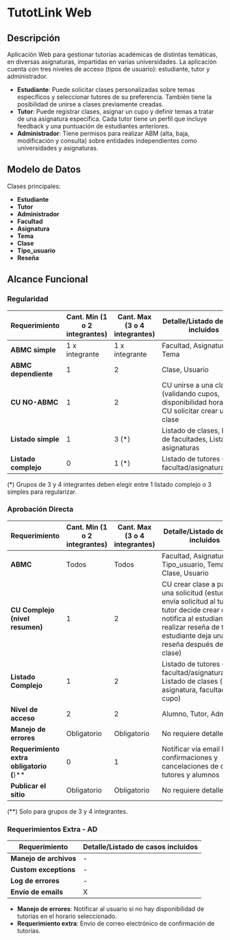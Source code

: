 # TutotLink Web

## Descripción
Aplicación Web para gestionar tutorías académicas de distintas temáticas, en diversas asignaturas, impartidas en varias universidades. La aplicación cuenta con tres niveles de acceso (tipos de usuario): estudiante, tutor y administrador.

- **Estudiante**: Puede solicitar clases personalizadas sobre temas específicos y seleccionar tutores de su preferencia. También tiene la posibilidad de unirse a clases previamente creadas.
- **Tutor**: Puede registrar clases, asignar un cupo y definir temas a tratar de una asignatura específica. Cada tutor tiene un perfil que incluye feedback y una puntuación de estudiantes anteriores.
- **Administrador**: Tiene permisos para realizar ABM (alta, baja, modificación y consulta) sobre entidades independientes como universidades y asignaturas.

## Modelo de Datos
Clases principales:
- **Estudiante**
- **Tutor**
- **Administrador**
- **Facultad**
- **Asignatura**
- **Tema**
- **Clase**
- **Tipo_usuario**
- **Reseña**

## Alcance Funcional

### Regularidad
| Requerimiento | Cant. Min (1 o 2 integrantes) | Cant. Max (3 o 4 integrantes) | Detalle/Listado de casos incluidos |
| ------------- | ----------------------------- | ----------------------------- | ---------------------------------- |
| **ABMC simple** | 1 x integrante | 1 x integrante | Facultad, Asignatura, Tema |
| **ABMC dependiente** | 1 | 2 | Clase, Usuario |
| **CU NO-ABMC** | 1 | 2 | CU unirse a una clase (validando cupos, disponibilidad horaria), CU solicitar crear una clase |
| **Listado simple** | 1 | 3 (*) | Listado de clases, Listado de facultades, Listado de asignaturas |
| **Listado complejo** | 0 | 1 (*) | Listado de tutores (por facultad/asignatura/tema) |

(*) Grupos de 3 y 4 integrantes deben elegir entre 1 listado complejo o 3 simples para regularizar.

### Aprobación Directa
| Requerimiento | Cant. Min (1 o 2 integrantes) | Cant. Max (3 o 4 integrantes) | Detalle/Listado de casos incluidos |
| ------------- | ----------------------------- | ----------------------------- | ---------------------------------- |
| **ABMC** | Todos | Todos | Facultad, Asignatura, Tipo_usuario, Tema, Clase, Usuario |
| **CU Complejo (nivel resumen)** | 1 | 2 | CU crear clase a partir de una solicitud (estudiante envía solicitud al tutor, tutor decide crear clase y notifica al estudiante), CU realizar reseña de tutor (el estudiante deja una reseña después de cada clase) |
| **Listado Complejo** | 1 | 2 | Listado de tutores (por facultad/asignatura/tema), Listado de clases (por asignatura, facultad, cupo) |
| **Nivel de acceso** | 2 | 2 | Alumno, Tutor, Admin |
| **Manejo de errores** | Obligatorio | Obligatorio | No requiere detalle |
| **Requerimiento extra obligatorio (**)** | 0 | 1 | Notificar vía email las confirmaciones y cancelaciones de clases a tutores y alumnos |
| **Publicar el sitio** | Obligatorio | Obligatorio | No requiere detalle |

(**) Solo para grupos de 3 y 4 integrantes.

### Requerimientos Extra - AD
| Requerimiento | Detalle/Listado de casos incluidos |
| ------------- | ---------------------------------- |
| **Manejo de archivos** | - |
| **Custom exceptions** | - |
| **Log de errores** | - |
| **Envío de emails** | X |

- **Manejo de errores**: Notificar al usuario si no hay disponibilidad de tutorías en el horario seleccionado.
- **Requerimiento extra**: Envío de correo electrónico de confirmación de tutorías.
